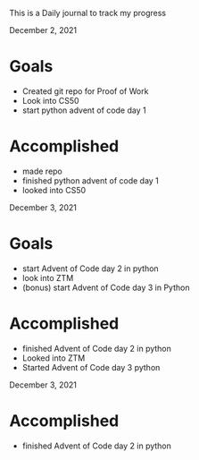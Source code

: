This is a Daily journal to track my progress

December 2, 2021

# Goals
- Created git repo for Proof of Work
- Look into CS50
- start python advent of code day 1
# Accomplished
- made repo
- finished python advent of code day 1
- looked into CS50

December 3, 2021

# Goals
- start Advent of Code day 2 in python
- look into ZTM
- (bonus) start Advent of Code day 3 in Python

# Accomplished

- finished Advent of Code day 2 in python
- Looked into ZTM
- Started Advent of Code day 3 python

December 3, 2021

# Accomplished

- finished Advent of Code day 2 in python